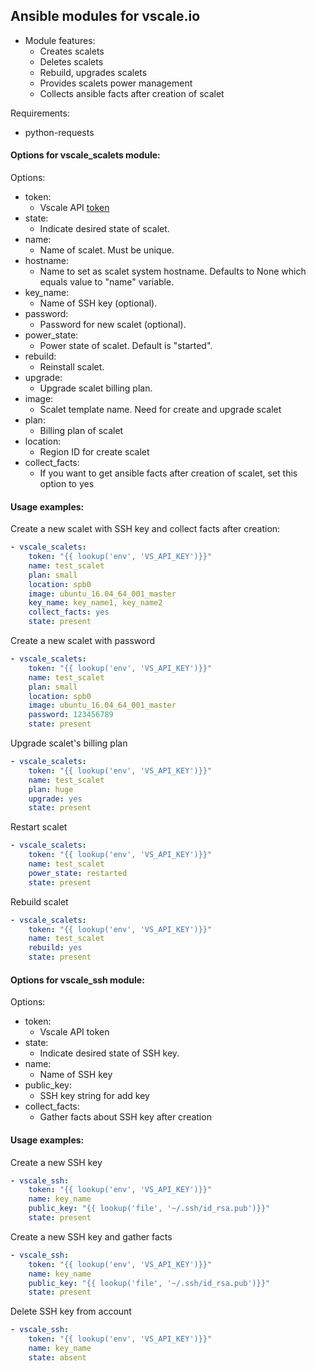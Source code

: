 ## Ansible modules for vscale.io

* Module features:
    * Creates scalets
    * Deletes scalets
    * Rebuild, upgrades scalets
    * Provides scalets power management
    * Collects ansible facts after creation of scalet

Requirements:
  * python-requests

#### Options for vscale_scalets module:
Options:
* token:
  - Vscale API [token](https://vscale.io/panel/settings/tokens/)
* state:
  - Indicate desired state of scalet.
* name:
  - Name of scalet. Must be unique.
* hostname:
  - Name to set as scalet system hostname. Defaults to None which equals value to "name" variable.
* key_name:
  - Name of SSH key (optional).
* password:
  - Password for new scalet (optional).
* power_state:
  - Power state of scalet. Default is "started".
* rebuild:
  - Reinstall scalet.
* upgrade:
  - Upgrade scalet billing plan.
* image:
  - Scalet template name. Need for create and upgrade scalet
* plan:
  - Billing plan of scalet
*  location:
   - Region ID for create scalet
* collect_facts:
  - If you want to get ansible facts after creation of scalet, set this option to yes

#### Usage examples:

Create a new scalet with SSH key and collect facts after creation:

```yaml
- vscale_scalets:
    token: "{{ lookup('env', 'VS_API_KEY')}}"
    name: test_scalet
    plan: small
    location: spb0
    image: ubuntu_16.04_64_001_master
    key_name: key_name1, key_name2
    collect_facts: yes
    state: present
```

Create a new scalet with password

```yaml
- vscale_scalets:
    token: "{{ lookup('env', 'VS_API_KEY')}}"
    name: test_scalet
    plan: small
    location: spb0
    image: ubuntu_16.04_64_001_master
    password: 123456789
    state: present
```

Upgrade scalet's billing plan

```yaml
- vscale_scalets:
    token: "{{ lookup('env', 'VS_API_KEY')}}"
    name: test_scalet
    plan: huge
    upgrade: yes
    state: present
```

Restart scalet

```yaml
- vscale_scalets:
    token: "{{ lookup('env', 'VS_API_KEY')}}"
    name: test_scalet
    power_state: restarted
    state: present
```

Rebuild scalet

```yaml
- vscale_scalets:
    token: "{{ lookup('env', 'VS_API_KEY')}}"
    name: test_scalet
    rebuild: yes
    state: present
```

#### Options for vscale_ssh module:
Options:
* token:
  - Vscale API token
* state:
  - Indicate desired state of SSH key.
* name:
  - Name of SSH key
* public_key:
    - SSH key string for add key
 * collect_facts:
     - Gather facts about SSH key after creation

#### Usage examples:

Create a new SSH key

```yaml
- vscale_ssh:
    token: "{{ lookup('env', 'VS_API_KEY')}}"
    name: key_name
    public_key: "{{ lookup('file', '~/.ssh/id_rsa.pub')}}"
    state: present
```
Create a new SSH key and gather facts

```yaml
- vscale_ssh:
    token: "{{ lookup('env', 'VS_API_KEY')}}"
    name: key_name
    public_key: "{{ lookup('file', '~/.ssh/id_rsa.pub')}}"
    state: present
```
Delete SSH key from account

```yaml
- vscale_ssh:
    token: "{{ lookup('env', 'VS_API_KEY')}}"
    name: key_name
    state: absent
```
